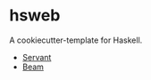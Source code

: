 # hsweb

A cookiecutter-template for Haskell.

- [Servant](https://www.servant.dev/)
- [Beam](https://tathougies.github.io/beam/)

